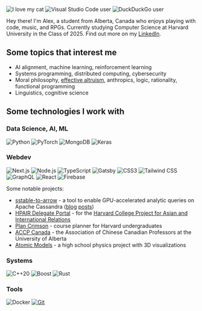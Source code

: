 ![I love my cat](https://img.shields.io/badge/i%20love-my%20cat-E535AB?style=for-the-badge)
![Visual Studio Code user](https://img.shields.io/badge/vs%20code-user-0098FF?logo=visualstudiocode&style=for-the-badge)
![DuckDuckGo user](https://img.shields.io/badge/duckduckgo-user-DE5833?logo=duckduckgo&style=for-the-badge)

Hey there! I'm Alex, a student from Alberta, Canada who enjoys playing with code, music, and RPGs. Currently studying Computer Science at Harvard University in the Class of 2025. Find out more on my [LinkedIn](https://www.linkedin.com/in/alexdzcai/).

## Some topics that interest me

- AI alignment, machine learning, reinforcement learning
- Systems programming, distributed computing, cybersecurity
- Moral philosophy, [effective altruism](https://www.effectivealtruism.org/), anthropics, logic, rationality, functional programming
- Linguistics, cognitive science

## Some technologies I work with

### Data Science, AI, ML

![Python](https://img.shields.io/badge/python-experienced-ffd43b?logo=python&style=for-the-badge)
![PyTorch](https://img.shields.io/badge/pytorch-experienced-ee4c2c?logo=pytorch&style=for-the-badge)
![MongoDB](https://img.shields.io/badge/mongodb-decent-10aa50?logo=mongodb&style=for-the-badge)
![Keras](https://img.shields.io/badge/keras-decent-D00000?logo=keras&style=for-the-badge)

### Webdev

![Next.js](https://img.shields.io/badge/next.js-experienced-black?logo=next.js&style=for-the-badge)
![Node.js](https://img.shields.io/badge/node.js-experienced-339933?logo=node.js&style=for-the-badge)
![TypeScript](https://img.shields.io/badge/typescript-experienced-3178C6?logo=typescript&style=for-the-badge)
![Gatsby](https://img.shields.io/badge/gatsby-decent-663399?logo=gatsby&style=for-the-badge)
![CSS3](https://img.shields.io/badge/css3-experienced-2965F1?logo=css3&style=for-the-badge)
![Tailwind CSS](https://img.shields.io/badge/tailwindcss-experienced-06B6D4?logo=tailwindcss&style=for-the-badge)
![GraphQL](https://img.shields.io/badge/graphql-decent-E535AB?logo=graphql&style=for-the-badge)
![React](https://img.shields.io/badge/react-experienced-61DAFB?logo=react&style=for-the-badge)
![Firebase](https://img.shields.io/badge/firebase-experienced-FFCA28?logo=firebase&style=for-the-badge)

Some notable projects:

- [sstable-to-arrow](https://github.com/datastax/sstable-to-arrow) - a tool to enable GPU-accelerated analytic queries on Apache Cassandra ([blog](https://developer.nvidia.com/blog/analyzing-cassandra-data-using-gpus-part-1/) [posts](https://developer.nvidia.com/blog/analyzing-cassandra-data-using-gpus-part-2/))
- [HPAIR Delegate Portal](https://my.hpair.org/) - for the [Harvard College Project for Asian and International Relations](https://www.hpair.org/)
- [Plan Crimson](https://plancrimson.com/) - course planner for Harvard undergraduates
- [ACCP Canada](https://www.accpcanada.ca/) - the Association of Chinese Canadian Professors at the University of Alberta
- [Atomic Models](https://adzcai.github.io/atomic-models/) - a high school physics project with 3D visualizations

### Systems

![C++20](https://img.shields.io/badge/C++20-experienced-00599C?logo=cplusplus&style=for-the-badge)
![Boost](https://img.shields.io/badge/boost-decent-00599C?style=for-the-badge)
![Rust](https://img.shields.io/badge/rust-learning-black?logo=rust&style=for-the-badge)

### Tools

![Docker](https://img.shields.io/badge/docker-experienced-4896E6?logo=docker&style=for-the-badge)
[![Git](https://img.shields.io/badge/git-xkcd%201597-F05133?logo=git&style=for-the-badge)](https://xkcd.com/1597/)
